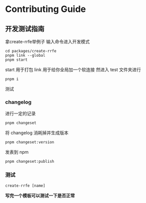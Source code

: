 # Contributing Guide

## 开发测试指南

拿create-rrfe举例子
输入命令进入开发模式

```shell
cd packages/create-rrfe
pnpm link --global
pnpm start
```

start 用于打包
link 用于给你全局加一个软连接
然进入 test 文件夹进行

```shell
pnpm i
```

测试

### changelog

进行一定的记录

```shell
pnpm changeset
```

将 changelog 消耗掉并生成版本

```shell
pnpm changeset:version
```

发表到 npm

```shell
pnpm changeset:publish
```

### 测试

```shell
create-rrfe [name]
```

**写完一个模板可以测试一下是否正常**
